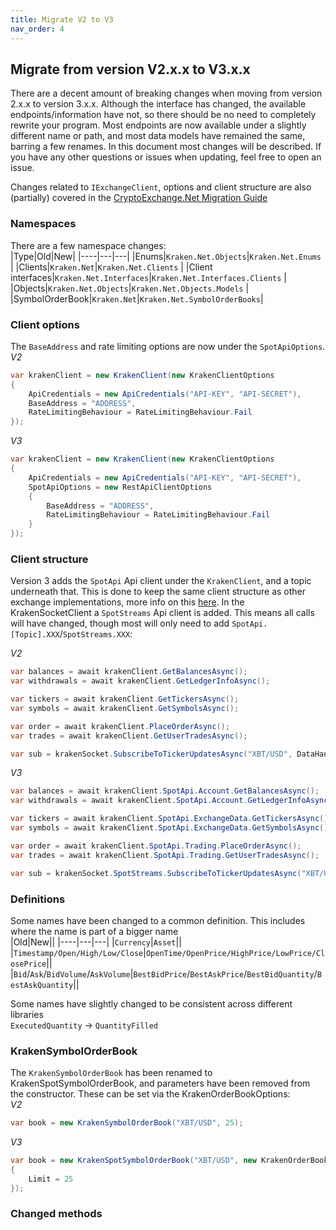 ```yaml
---
title: Migrate V2 to V3
nav_order: 4
---
```


## Migrate from version V2.x.x to V3.x.x

There are a decent amount of breaking changes when moving from version 2.x.x to version 3.x.x. Although the interface has changed, the available endpoints/information have not, so there should be no need to completely rewrite your program.
Most endpoints are now available under a slightly different name or path, and most data models have remained the same, barring a few renames.
In this document most changes will be described. If you have any other questions or issues when updating, feel free to open an issue.

Changes related to `IExchangeClient`, options and client structure are also (partially) covered in the [CryptoExchange.Net Migration Guide](https://jkorf.github.io/CryptoExchange.Net/Migration%20Guide.html)

### Namespaces
There are a few namespace changes:  
|Type|Old|New|
|----|---|---|
|Enums|`Kraken.Net.Objects`|`Kraken.Net.Enums`  |
|Clients|`Kraken.Net`|`Kraken.Net.Clients`  |
|Client interfaces|`Kraken.Net.Interfaces`|`Kraken.Net.Interfaces.Clients`  |
|Objects|`Kraken.Net.Objects`|`Kraken.Net.Objects.Models`  |
|SymbolOrderBook|`Kraken.Net`|`Kraken.Net.SymbolOrderBooks`|

### Client options
The `BaseAddress` and rate limiting options are now under the `SpotApiOptions`.  
*V2*
```csharp
var krakenClient = new KrakenClient(new KrakenClientOptions
{
	ApiCredentials = new ApiCredentials("API-KEY", "API-SECRET"),
	BaseAddress = "ADDRESS",
	RateLimitingBehaviour = RateLimitingBehaviour.Fail
});
```

*V3*
```csharp
var krakenClient = new KrakenClient(new KrakenClientOptions
{
	ApiCredentials = new ApiCredentials("API-KEY", "API-SECRET"),
	SpotApiOptions = new RestApiClientOptions
	{
		BaseAddress = "ADDRESS",
		RateLimitingBehaviour = RateLimitingBehaviour.Fail
	}
});
```

### Client structure
Version 3 adds the `SpotApi` Api client under the `KrakenClient`, and a topic underneath that. This is done to keep the same client structure as other exchange implementations, more info on this [here](https://jkorf.github.io/CryptoExchange.Net/Clients.html).
In the KrakenSocketClient a `SpotStreams` Api client is added. This means all calls will have changed, though most will only need to add `SpotApi.[Topic].XXX`/`SpotStreams.XXX`:

*V2*
```csharp
var balances = await krakenClient.GetBalancesAsync();
var withdrawals = await krakenClient.GetLedgerInfoAsync();

var tickers = await krakenClient.GetTickersAsync();
var symbols = await krakenClient.GetSymbolsAsync();

var order = await krakenClient.PlaceOrderAsync();
var trades = await krakenClient.GetUserTradesAsync();

var sub = krakenSocket.SubscribeToTickerUpdatesAsync("XBT/USD", DataHandler);
```

*V3*  
```csharp
var balances = await krakenClient.SpotApi.Account.GetBalancesAsync();
var withdrawals = await krakenClient.SpotApi.Account.GetLedgerInfoAsync();

var tickers = await krakenClient.SpotApi.ExchangeData.GetTickersAsync();
var symbols = await krakenClient.SpotApi.ExchangeData.GetSymbolsAsync();

var order = await krakenClient.SpotApi.Trading.PlaceOrderAsync();
var trades = await krakenClient.SpotApi.Trading.GetUserTradesAsync();

var sub = krakenSocket.SpotStreams.SubscribeToTickerUpdatesAsync("XBT/USD", DataHandler);
```

### Definitions
Some names have been changed to a common definition. This includes where the name is part of a bigger name  
|Old|New||
|----|---|---|
|`Currency`|`Asset`||
|`Timestamp/Open/High/Low/Close`|`OpenTime/OpenPrice/HighPrice/LowPrice/ClosePrice`||
|`Bid`/`Ask`/`BidVolume`/`AskVolume`|`BestBidPrice`/`BestAskPrice`/`BestBidQuantity`/`BestAskQuantity`||

Some names have slightly changed to be consistent across different libraries   
`ExecutedQuantity` -> `QuantityFilled`  

### KrakenSymbolOrderBook
The `KrakenSymbolOrderBook` has been renamed to KrakenSpotSymbolOrderBook, and parameters have been removed from the constructor. These can be set via the KrakenOrderBookOptions:  
*V2*
```csharp
var book = new KrakenSymbolOrderBook("XBT/USD", 25);
```

*V3*
```csharp
var book = new KrakenSpotSymbolOrderBook("XBT/USD", new KrakenOrderBookOptions
{
	Limit = 25
});
```

### Changed methods

